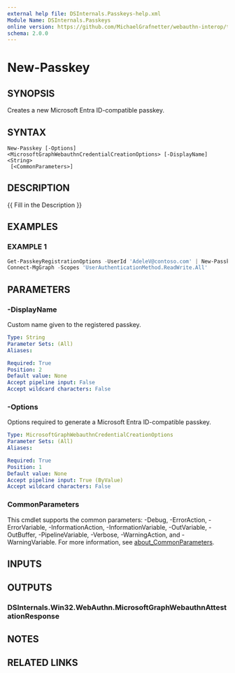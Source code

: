 ```yaml
---
external help file: DSInternals.Passkeys-help.xml
Module Name: DSInternals.Passkeys
online version: https://github.com/MichaelGrafnetter/webauthn-interop/tree/main/Documentation/PowerShell/New-Passkey.md
schema: 2.0.0
---
```


# New-Passkey

## SYNOPSIS

Creates a new Microsoft Entra ID-compatible passkey.

## SYNTAX

```
New-Passkey [-Options] <MicrosoftGraphWebauthnCredentialCreationOptions> [-DisplayName] <String>
 [<CommonParameters>]
```

## DESCRIPTION

{{ Fill in the Description }}

## EXAMPLES

### EXAMPLE 1

```powershell
Get-PasskeyRegistrationOptions -UserId 'AdeleV@contoso.com' | New-Passkey -DisplayName 'YubiKey 5 Nano' | Register-Passkey -UserId 'AdeleV@contoso.com'
Connect-MgGraph -Scopes 'UserAuthenticationMethod.ReadWrite.All'
```

## PARAMETERS

### -DisplayName

Custom name given to the registered passkey.

```yaml
Type: String
Parameter Sets: (All)
Aliases:

Required: True
Position: 2
Default value: None
Accept pipeline input: False
Accept wildcard characters: False
```

### -Options

Options required to generate a Microsoft Entra ID-compatible passkey.

```yaml
Type: MicrosoftGraphWebauthnCredentialCreationOptions
Parameter Sets: (All)
Aliases:

Required: True
Position: 1
Default value: None
Accept pipeline input: True (ByValue)
Accept wildcard characters: False
```

### CommonParameters
This cmdlet supports the common parameters: -Debug, -ErrorAction, -ErrorVariable, -InformationAction, -InformationVariable, -OutVariable, -OutBuffer, -PipelineVariable, -Verbose, -WarningAction, and -WarningVariable. For more information, see [about_CommonParameters](http://go.microsoft.com/fwlink/?LinkID=113216).

## INPUTS

## OUTPUTS

### DSInternals.Win32.WebAuthn.MicrosoftGraphWebauthnAttestationResponse
## NOTES

## RELATED LINKS
